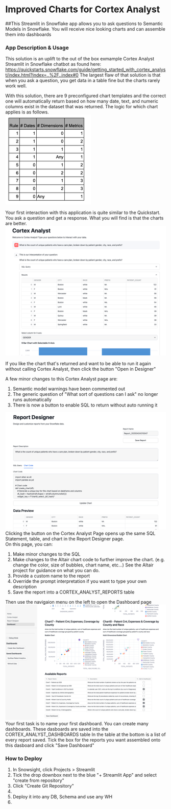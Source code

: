 # Improved Charts for Cortex Analyst

##This Streamlit in Snowflake app allows you to ask questions to Semantic Models in Snowflake.  You will receive nice looking charts and can assemble them into dashboards

### App Description & Usage
This solution is an uplift to the out of the box exmample Cortex Analyst Streamlit in Snowflake chatbot as found here:  https://quickstarts.snowflake.com/guide/getting_started_with_cortex_analyst/index.html?index=..%2F..index#0   The largest flaw of that solution is that when you ask a question, you get data in a table fine but the charts rarely work well.   

With this solution, there are 9 preconfigured chart templates and the correct one will automatically return based on how many date, text, and numeric columns exist in the dataset that was returned.  The logic for which chart applies is as follows.  
![Chart Number Logic](/images/4.png)

Your first interaction with this application is quite similar to the Quickstart.  You ask a question and get a response.  What you will find is that the charts are better.  
![Cortex Analyst Page](/images/2.png)

If you like the chart that's returned and want to be able to run it again without calling Cortex Analyst, then click the button "Open in Designer"

A few minor changes to this Cortex Analyst page are: 
1) Semantic model warnings have been commented out
2) The generic question of "What sort of questions can I ask" no longer runs automatically
3) There is now a button to enable SQL to return without auto running it

![Cortex Analyst Page](/images/1.png)
Clicking the button on the Cortex Analyst Page opens up the same SQL Statement, table, and chart in the Report Designer page.  
On this page, you can:
1) Make minor changes to the SQL
2) Make changes to the Altair chart code to further improve the chart.  (e.g. change the color, size of bubbles, chart name, etc...)   See the Altair project for guidance on what you can do.
3) Provide a custom name to the report
4) Override the prompt interpretation if you want to type your own description
5) Save the report into a CORTEX_ANALYST_REPORTS table

Then use the navigaion menu on the left to open the Dashboard page
![Cortex Analyst Page](/images/6.png)
Your first task is to name your first dashboard.  You can create many dashboards.  These dasboards are saved into the CORTEX_ANALYST_DASHBOARDS table
In the table at the bottom is a list of every report saved.  Tick the box for the reports you want assembled onto this dasboard and click "Save Dashboard" 

### How to Deploy
1) In Snowsight, click Projects > Streamlit 
2) Tick the drop downbox next to the blue "+ Streamlit App" and select "create from repository"
3) Click "Create Git Repository"
4) 
2) Deploy it into any DB, Schema and use any WH
3) 
